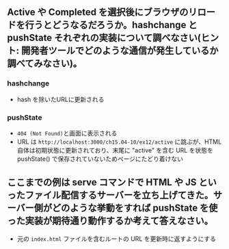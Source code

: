 ## Active や Completed を選択後にブラウザのリロードを行うとどうなるだろうか。hashchange と pushState それぞれの実装について調べなさい(ヒント: 開発者ツールでどのような通信が発生しているか調べてみなさい)。
### hashchange
* hash を除いたURLに更新される

### pushState
* `404 (Not Found)`と画面に表示される
* URL は `http://localhost:3000/ch15.04-10/ex12/active` に跳ぶが、HTML 自体は初期状態に更新されており、末尾に "active" を含む URL を状態を pushState() で保存されていないためページにたどり着けない

## ここまでの例は serve コマンドで HTML や JS といったファイル配信するサーバーを立ち上げてきた。サーバー側がどのような挙動をすれば pushState を使った実装が期待通り動作するか考えて答えなさい。
* 元の `index.html` ファイルを含むルートの URL を更新時に返すようにする